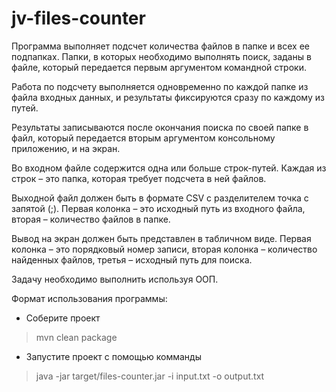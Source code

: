 # jv-files-counter

Программа выполняет подсчет количества файлов в папке и всех ее подпапках. Папки, в которых необходимо выполнять поиск, заданы в файле, который передается первым
аргументом командной строки.

Работа по подсчету выполняется одновременно по каждой папке из файла входных данных, и результаты фиксируются сразу по каждому из путей.

Результаты записываются после окончания поиска по своей папке в файл, который передается вторым аргументом консольному приложению, и на экран.

Во входном файле содержится одна или больше строк-путей. Каждая из строк – это папка, которая требует подсчета в ней файлов.

Выходной файл должен быть в формате CSV с разделителем точка с запятой (;). Первая колонка – это исходный путь из входного файла, вторая – количество файлов в папке.

Вывод на экран должен быть представлен в табличном виде. Первая колонка – это порядковый номер записи, вторая колонка – количество найденных файлов, третья – исходный путь для поиска.

Задачу необходимо выполнить используя ООП.

Формат использования программы:
* Соберите проект
> mvn clean package

* Запустите проект с помощью комманды
>  java -jar target/files-counter.jar -i input.txt -o output.txt 

